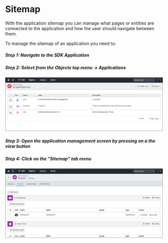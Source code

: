 ﻿<!--{"sort_order":2, "name": "sitemap", "label": "Sitemap"}-->
# Sitemap

With the application sitemap you can manage what pages or entities are connected to the application and how the user should navigate between them.

To manage the sitemap of an application you need to:

##### Step 1: Navigate to the SDK Application

##### Step 2: Select from the Objects top menu -> Applications

![Application list](doc-images/sdk-application-list.png)

##### Step 3: Open the application management screen by pressing on a the view button

##### Step 4: Click on the "Sitemap" tab menu

![Application sitemap](doc-images/sdk-application-sitemap.png)

